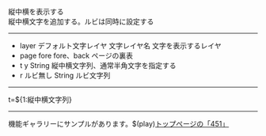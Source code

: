 縦中横を表示する  
縦中横文字を追加する。ルビは同時に設定する

***
- layer		デフォルト文字レイヤ	文字レイヤ名	文字を表示するレイヤ
- page		fore	fore、back	ページの裏表
- t	y		String	縦中横文字列、通常半角文字を指定する
- r		ルビ無し	String	ルビ文字列

***
t=${1:縦中横文字列}

***
機能ギャラリーにサンプルがあります。$(play)[トップページの「451」](https://famibee.github.io/SKYNovel_gallery/)
